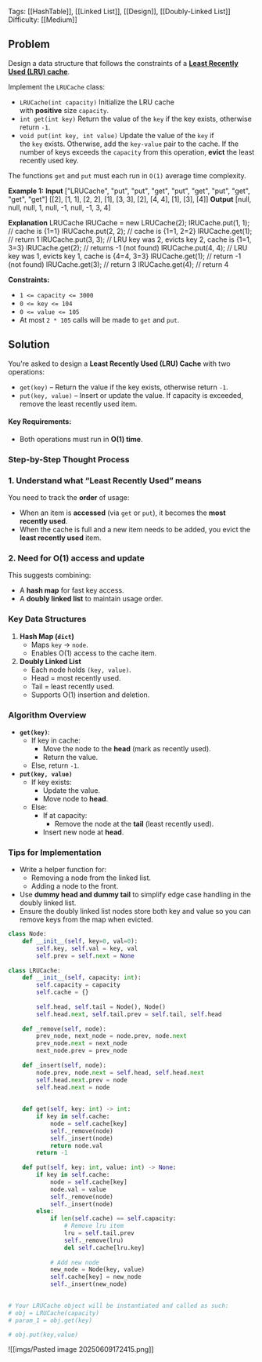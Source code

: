 Tags: [[HashTable]], [[Linked List]], [[Design]], [[Doubly-Linked List]]
Difficulty: [[Medium]]
## Problem
Design a data structure that follows the constraints of a **[Least Recently Used (LRU) cache](https://en.wikipedia.org/wiki/Cache_replacement_policies#LRU)**.

Implement the `LRUCache` class:

- `LRUCache(int capacity)` Initialize the LRU cache with **positive** size `capacity`.
- `int get(int key)` Return the value of the `key` if the key exists, otherwise return `-1`.
- `void put(int key, int value)` Update the value of the `key` if the `key` exists. Otherwise, add the `key-value` pair to the cache. If the number of keys exceeds the `capacity` from this operation, **evict** the least recently used key.

The functions `get` and `put` must each run in `O(1)` average time complexity.

**Example 1:**
**Input**
["LRUCache", "put", "put", "get", "put", "get", "put", "get", "get", "get"]
[[2], [1, 1], [2, 2], [1], [3, 3], [2], [4, 4], [1], [3], [4]]
**Output**
[null, null, null, 1, null, -1, null, -1, 3, 4]

**Explanation**
LRUCache lRUCache = new LRUCache(2);
lRUCache.put(1, 1); // cache is {1=1}
lRUCache.put(2, 2); // cache is {1=1, 2=2}
lRUCache.get(1);    // return 1
lRUCache.put(3, 3); // LRU key was 2, evicts key 2, cache is {1=1, 3=3}
lRUCache.get(2);    // returns -1 (not found)
lRUCache.put(4, 4); // LRU key was 1, evicts key 1, cache is {4=4, 3=3}
lRUCache.get(1);    // return -1 (not found)
lRUCache.get(3);    // return 3
lRUCache.get(4);    // return 4

**Constraints:**
- `1 <= capacity <= 3000`
- `0 <= key <= 104`
- `0 <= value <= 105`
- At most `2 * 105` calls will be made to `get` and `put`.

## Solution
You're asked to design a **Least Recently Used (LRU) Cache** with two operations:
- `get(key)` – Return the value if the key exists, otherwise return `-1`.
- `put(key, value)` – Insert or update the value. If capacity is exceeded, remove the least recently used item.

#### Key Requirements:
- Both operations must run in **O(1) time**.

### Step-by-Step Thought Process

### 1. **Understand what “Least Recently Used” means**
You need to track the **order** of usage:
- When an item is **accessed** (via `get` or `put`), it becomes the **most recently used**.
- When the cache is full and a new item needs to be added, you evict the **least recently used** item.

### 2. **Need for O(1) access and update**
This suggests combining:
- A **hash map** for fast key access.
- A **doubly linked list** to maintain usage order. 

###  Key Data Structures
1. **Hash Map (`dict`)**
    - Maps `key` → `node`.
    - Enables O(1) access to the cache item.
2. **Doubly Linked List**
    - Each node holds `(key, value)`.
    - Head = most recently used.
    - Tail = least recently used.
    - Supports O(1) insertion and deletion.

### Algorithm Overview
- **`get(key)`**:
    - If key in cache:
        - Move the node to the **head** (mark as recently used).
        - Return the value.
    - Else, return `-1`.
- **`put(key, value)`**
    - If key exists:
        - Update the value.
        - Move node to **head**.
    - Else:
        - If at capacity:
            - Remove the node at the **tail** (least recently used).
        - Insert new node at **head**.
### Tips for Implementation
- Write a helper function for:
    - Removing a node from the linked list.
    - Adding a node to the front.
- Use **dummy head and dummy tail** to simplify edge case handling in the doubly linked list.
- Ensure the doubly linked list nodes store both key and value so you can remove keys from the map when evicted.

```python
class Node:
	def __init__(self, key=0, val=0):
		self.key, self.val = key, val
		self.prev = self.next = None
  
class LRUCache:
	def __init__(self, capacity: int):
		self.capacity = capacity
		self.cache = {}
		  
		self.head, self.tail = Node(), Node()
		self.head.next, self.tail.prev = self.tail, self.head
	  
	def _remove(self, node):
		prev_node, next_node = node.prev, node.next
		prev_node.next = next_node
		next_node.prev = prev_node
	  
	def _insert(self, node):
		node.prev, node.next = self.head, self.head.next
		self.head.next.prev = node
		self.head.next = node
	
	  
	def get(self, key: int) -> int:
		if key in self.cache:
			node = self.cache[key]
			self._remove(node)
			self._insert(node)
			return node.val
		return -1
	  
	def put(self, key: int, value: int) -> None:
		if key in self.cache:
			node = self.cache[key]
			node.val = value
			self._remove(node)
			self._insert(node)
		else:
			if len(self.cache) == self.capacity:
				# Remove lru item
				lru = self.tail.prev
				self._remove(lru)
				del self.cache[lru.key]
			  
			# Add new node
			new_node = Node(key, value)
			self.cache[key] = new_node
			self._insert(new_node)

  
# Your LRUCache object will be instantiated and called as such:
# obj = LRUCache(capacity)
# param_1 = obj.get(key)

# obj.put(key,value)
```

![[imgs/Pasted image 20250609172415.png]]
